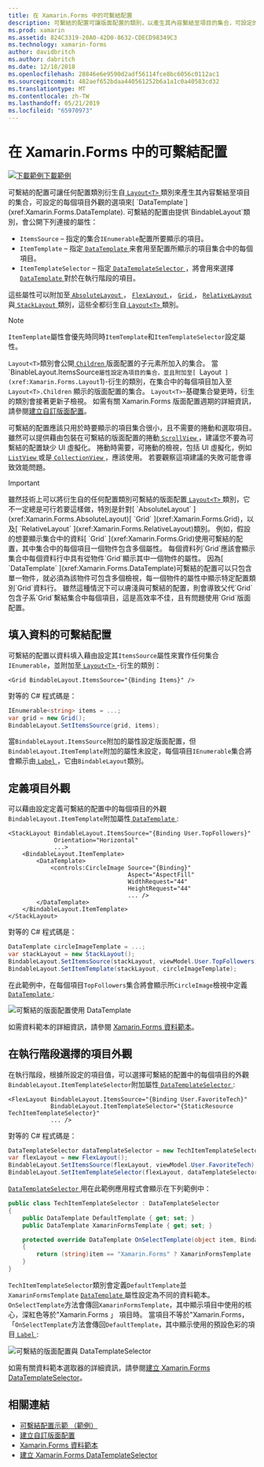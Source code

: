 ```yaml
---
title: 在 Xamarin.Forms 中的可繫結配置
description: 可繫結的配置可讓版面配置的類別，以產生其內容繫結至項目的集合，可設定的每個項目使用 DataTemplate 外觀的選項。
ms.prod: xamarin
ms.assetid: 824C3319-20A0-42D0-8632-CDECD98349C3
ms.technology: xamarin-forms
author: davidbritch
ms.author: dabritch
ms.date: 12/18/2018
ms.openlocfilehash: 28846e6e9590d2adf56114fce8bc6056c0112ac1
ms.sourcegitcommit: 482aef652bdaa440561252b6a1a1c0a40583cd32
ms.translationtype: MT
ms.contentlocale: zh-TW
ms.lasthandoff: 05/21/2019
ms.locfileid: "65970973"
---
```

# <a name="bindable-layouts-in-xamarinforms"></a>在 Xamarin.Forms 中的可繫結配置

[![下載範例](~/media/shared/download.png)下載範例](https://developer.xamarin.com/samples/xamarin-forms/UserInterface/BindableLayouts/)

可繫結的配置可讓任何配置類別衍生自[ `Layout<T>` ](xref:Xamarin.Forms.Layout`1)類別來產生其內容繫結至項目的集合，可設定的每個項目外觀的選項來[ `DataTemplate`](xref:Xamarin.Forms.DataTemplate). 可繫結的配置由提供`BindableLayout`類別，會公開下列連接的屬性：

- `ItemsSource` – 指定的集合`IEnumerable`配置所要顯示的項目。
- `ItemTemplate` – 指定[ `DataTemplate` ](xref:Xamarin.Forms.DataTemplate)来套用至配置所顯示的項目集合中的每個項目。
- `ItemTemplateSelector` – 指定[ `DataTemplateSelector` ](xref:Xamarin.Forms.DataTemplateSelector) ，將會用來選擇[ `DataTemplate` ](xref:Xamarin.Forms.DataTemplate)對於在執行階段的項目。

這些屬性可以附加至[ `AbsoluteLayout` ](xref:Xamarin.Forms.AbsoluteLayout)， [ `FlexLayout` ](xref:Xamarin.Forms.FlexLayout)， [ `Grid` ](xref:Xamarin.Forms.Grid)， [ `RelativeLayout` ](xref:Xamarin.Forms.RelativeLayout)與[ `StackLayout` ](xref:Xamarin.Forms.StackLayout)類別，這些全都衍生自[ `Layout<T>` ](xref:Xamarin.Forms.Layout`1)類別。

> [!NOTE]
> `ItemTemplate`屬性會優先時同時`ItemTemplate`和`ItemTemplateSelector`設定屬性。

`Layout<T>`類別會公開[ `Children` ](xref:Xamarin.Forms.Layout`1.Children)版面配置的子元素所加入的集合。 當`BinableLayout.ItemsSource`屬性設定為項目的集合，並且附加至[ `Layout<T>` ](xref:Xamarin.Forms.Layout`1)-衍生的類別，在集合中的每個項目加入至`Layout<T>.Children` 顯示的版面配置的集合。 `Layout<T>`-基礎集合變更時，衍生的類別會接著更新子檢視。 如需有關 Xamarin.Forms 版面配置週期的詳細資訊，請參閱[建立自訂版面配置](~/xamarin-forms/user-interface/layouts/custom.md)。

可繫結的配置應該只用於時要顯示的項目集合很小，且不需要的捲動和選取項目。 雖然可以提供藉由包裝在可繫結的版面配置的捲動[ `ScrollView` ](xref:Xamarin.Forms.ScrollView)，建議您不要為可繫結的配置缺少 UI 虛擬化。 捲動時需要，可捲動的檢視，包括 UI 虛擬化，例如[ `ListView` ](xref:Xamarin.Forms.ListView)或是[ `CollectionView` ](xref:Xamarin.Forms.CollectionView)，應該使用。 若要觀察這項建議的失敗可能會導致效能問題。

> [!IMPORTANT]
>雖然技術上可以將衍生自的任何配置類別可繫結的版面配置[ `Layout<T>` ](xref:Xamarin.Forms.Layout`1)類別，它不一定總是可行若要這樣做，特別是針對[ `AbsoluteLayout` ](xref:Xamarin.Forms.AbsoluteLayout)[ `Grid` ](xref:Xamarin.Forms.Grid)，以及[ `RelativeLayout` ](xref:Xamarin.Forms.RelativeLayout)類別。 例如，假設的想要顯示集合中的資料[ `Grid` ](xref:Xamarin.Forms.Grid)使用可繫結的配置，其中集合中的每個項目一個物件包含多個屬性。 每個資料列`Grid`應該會顯示集合中每個資料行中具有從物件`Grid`顯示其中一個物件的屬性。 因為[ `DataTemplate` ](xref:Xamarin.Forms.DataTemplate)可繫結的配置可以只包含單一物件，就必須為該物件可包含多個檢視，每一個物件的屬性中顯示特定配置類別`Grid`資料行。 雖然這種情況下可以膚淺與可繫結的配置，則會導致父代`Grid`包含子系`Grid`繫結集合中每個項目，這是高效率不佳，且有問題使用`Grid`版面配置。

## <a name="populating-a-bindable-layout-with-data"></a>填入資料的可繫結配置

可繫結的配置以資料填入藉由設定其`ItemsSource`屬性來實作任何集合`IEnumerable`，並附加至[ `Layout<T>` ](xref:Xamarin.Forms.Layout`1)-衍生的類別：

```xaml
<Grid BindableLayout.ItemsSource="{Binding Items}" />
```

對等的 C# 程式碼是：

```csharp
IEnumerable<string> items = ...;
var grid = new Grid();
BindableLayout.SetItemsSource(grid, items);
```

當`BindableLayout.ItemsSource`附加的屬性設定版面配置，但`BindableLayout.ItemTemplate`附加的屬性未設定，每個項目`IEnumerable`集合將會顯示由[ `Label` ](xref:Xamarin.Forms.Label) ，它由`BindableLayout`類別。

## <a name="defining-item-appearance"></a>定義項目外觀

可以藉由設定定義可繫結的配置中的每個項目的外觀`BindableLayout.ItemTemplate`附加屬性[ `DataTemplate` ](xref:Xamarin.Forms.DataTemplate):

```xaml
<StackLayout BindableLayout.ItemsSource="{Binding User.TopFollowers}"
             Orientation="Horizontal"
             ...>
    <BindableLayout.ItemTemplate>
        <DataTemplate>
            <controls:CircleImage Source="{Binding}"
                                  Aspect="AspectFill"
                                  WidthRequest="44"
                                  HeightRequest="44"
                                  ... />
        </DataTemplate>
    </BindableLayout.ItemTemplate>
</StackLayout>
```

對等的 C# 程式碼是：

```csharp
DataTemplate circleImageTemplate = ...;
var stackLayout = new StackLayout();
BindableLayout.SetItemsSource(stackLayout, viewModel.User.TopFollowers);
BindableLayout.SetItemTemplate(stackLayout, circleImageTemplate);
```

在此範例中，在每個項目`TopFollowers`集合將會顯示所`CircleImage`檢視中定義[ `DataTemplate` ](xref:Xamarin.Forms.DataTemplate):

![可繫結的版面配置使用 DataTemplate](bindable-layouts-images/top-followers.png "可繫結的版面配置與資料範本")

如需資料範本的詳細資訊，請參閱 [Xamarin.Forms 資料範本](~/xamarin-forms/app-fundamentals/templates/data-templates/index.md)。

## <a name="choosing-item-appearance-at-runtime"></a>在執行階段選擇的項目外觀

在執行階段，根據所設定的項目值，可以選擇可繫結的配置中的每個項目的外觀`BindableLayout.ItemTemplateSelector`附加屬性[ `DataTemplateSelector` ](xref:Xamarin.Forms.DataTemplateSelector):

```xaml
<FlexLayout BindableLayout.ItemsSource="{Binding User.FavoriteTech}"
            BindableLayout.ItemTemplateSelector="{StaticResource TechItemTemplateSelector}"
            ... />
```

對等的 C# 程式碼是：

```csharp
DataTemplateSelector dataTemplateSelector = new TechItemTemplateSelector { ... };
var flexLayout = new FlexLayout();
BindableLayout.SetItemsSource(flexLayout, viewModel.User.FavoriteTech);
BindableLayout.SetItemTemplateSelector(flexLayout, dataTemplateSelector);
```

[ `DataTemplateSelector` ](xref:Xamarin.Forms.DataTemplateSelector)用在此範例應用程式會顯示在下列範例中：

```csharp
public class TechItemTemplateSelector : DataTemplateSelector
{
    public DataTemplate DefaultTemplate { get; set; }
    public DataTemplate XamarinFormsTemplate { get; set; }

    protected override DataTemplate OnSelectTemplate(object item, BindableObject container)
    {
        return (string)item == "Xamarin.Forms" ? XamarinFormsTemplate : DefaultTemplate;
    }
}
```

`TechItemTemplateSelector`類別會定義`DefaultTemplate`並`XamarinFormsTemplate` [ `DataTemplate` ](xref:Xamarin.Forms.DataTemplate)屬性設定為不同的資料範本。 `OnSelectTemplate`方法會傳回`XamarinFormsTemplate`，其中顯示項目中使用的核心，深紅色等於"Xamarin.Forms 」 項目時。 當項目不等於"Xamarin.Forms，「`OnSelectTemplate`方法會傳回`DefaultTemplate`，其中顯示使用的預設色彩的項目[ `Label` ](xref:Xamarin.Forms.Label):

![可繫結的版面配置與 DataTemplateSelector](bindable-layouts-images/favorite-tech.png "可繫結的版面配置與資料範本選取器")

如需有關資料範本選取器的詳細資訊，請參閱[建立 Xamarin.Forms DataTemplateSelector](~/xamarin-forms/app-fundamentals/templates/data-templates/selector.md)。

## <a name="related-links"></a>相關連結

- [可繫結配置示範 （範例）](https://developer.xamarin.com/samples/xamarin-forms/UserInterface/BindableLayouts/)
- [建立自訂版面配置](~/xamarin-forms/user-interface/layouts/custom.md)
- [Xamarin.Forms 資料範本](~/xamarin-forms/app-fundamentals/templates/data-templates/index.md)
- [建立 Xamarin.Forms DataTemplateSelector](~/xamarin-forms/app-fundamentals/templates/data-templates/selector.md)

